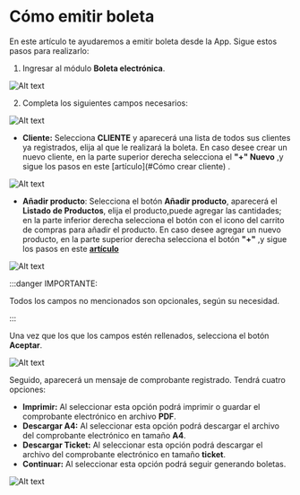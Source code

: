 # Cómo emitir boleta

En este artículo te ayudaremos a emitir boleta desde la App. Sigue estos pasos para realizarlo:

1. Ingresar al módulo **Boleta electrónica**.

![Alt text](img/boleta.jpg)

2. Completa los siguientes campos necesarios:

![Alt text](img/app_boleta.jpeg)

- **Cliente:** Selecciona **CLIENTE** y aparecerá una lista de todos sus clientes ya registrados, elija al que le realizará la boleta. En caso desee crear un nuevo cliente, en la parte superior derecha selecciona el **"+" Nuevo** ,y sigue los pasos en este [artículo](#Cómo crear cliente) .

![Alt text](img/app4.jpeg)

- **Añadir producto**: Selecciona el botón **Añadir producto**, aparecerá el **Listado de Productos**, elija el producto,puede agregar las cantidades; en la parte inferior derecha selecciona el botón con el icono del carrito de compras para añadir el producto. En caso desee agregar un nuevo producto, en la parte superior derecha selecciona el botón **"+"** ,y sigue los pasos en este **[artículo](https://fastura.github.io/documentacion/app-para-facturacion/Como-crear-cliente)**

![Alt text](img/app6.jpeg)

:::danger IMPORTANTE:

Todos los campos no mencionados son opcionales, según su necesidad.

:::

Una vez que los que los campos estén rellenados, selecciona el botón **Aceptar**.

![Alt text](img/app_final2.jpeg)

Seguido, aparecerá un mensaje de comprobante registrado. Tendrá cuatro opciones:

- **Imprimir:** Al seleccionar esta opción podrá imprimir o guardar el comprobante electrónico en archivo **PDF**.
- **Descargar A4:** Al seleccionar esta opción podrá descargar el archivo del comprobante electrónico en tamaño **A4**.
- **Descargar Ticket:** Al seleccionar esta opción podrá descargar el archivo del comprobante electrónico en tamaño **ticket**.
- **Continuar:** Al seleccionar esta opción podrá seguir generando boletas.

![Alt text](img/app_final3.jpeg)
